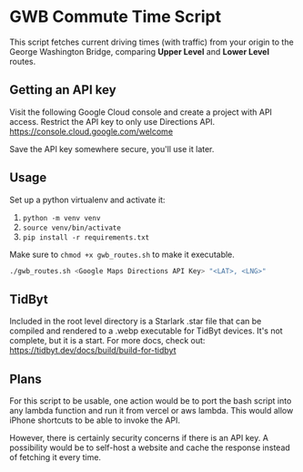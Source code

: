 # GWB Commute Time Script

This script fetches current driving times (with traffic) from your origin to the George Washington Bridge, comparing **Upper Level** and **Lower Level** routes.

## Getting an API key
Visit the following Google Cloud console and create a project with API access. Restrict the API key to only use Directions API.
https://console.cloud.google.com/welcome

Save the API key somewhere secure, you'll use it later.

## Usage

Set up a python virtualenv and activate it:
1. `python -m venv venv`
2. `source venv/bin/activate`
3. `pip install -r requirements.txt`

Make sure to `chmod +x gwb_routes.sh` to make it executable.
```bash
./gwb_routes.sh <Google Maps Directions API Key> "<LAT>, <LNG>"
```


## TidByt
Included in the root level directory is a Starlark .star file that can be compiled and rendered to a .webp executable for TidByt devices.
It's not complete, but it is a start. For more docs, check out: https://tidbyt.dev/docs/build/build-for-tidbyt

## Plans
For this script to be usable, one action would be to port the bash script into any lambda function and run it from vercel or aws lambda. This would allow iPhone shortcuts to be able to invoke the API.

However, there is certainly security concerns if there is an API key. A possibility would be to self-host a website and cache the response instead of fetching it every time.
